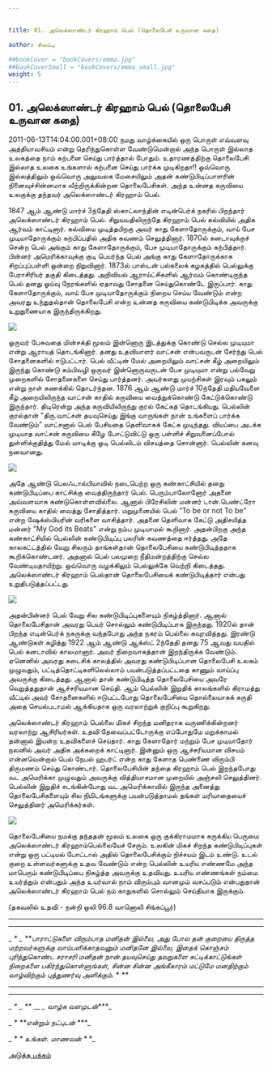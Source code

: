 ```yaml
---


title: 01. அலெக்ஸாண்டர் கிரஹாம் பெல் (தொலைபேசி உருவான கதை)

author: சிலம்பு

##bookCover = "bookCovers/emma.jpg"
##bookCoverSmall = "bookCovers/emma_small.jpg"
weight: 5
---
```


## 01. அலெக்ஸாண்டர் கிரஹாம் பெல் (தொலைபேசி உருவான கதை)

2011-06-13T14:04:00.001+08:00 நமது வாழ்க்கையில் ஒரு பொருள் எவ்வளவு அத்தியாவசியம் என்று தெரிந்துகொள்ள வேண்டுமென்றால் அந்த பொருள் இல்லாத உலகத்தை நாம் கற்பனை செய்து பார்த்தால் போதும். உதாரணத்திற்கு தொலைபேசி இல்லாத உலகை உங்களால் கற்பனை செய்து பார்க்க முடிகிறதா!! ஒவ்வொரு இல்லத்திலும் ஒவ்வொரு அலுவலக மேசையிலும் அதன் கண்டுபிடிப்பாளரின் நினைவுச்சின்னமாக வீற்றிருக்கின்றன தொலைபேசிகள். அந்த உன்னத கருவியை உலகுக்கு தந்தவர் அலெக்ஸாண்டர் கிரஹாம் பெல்.

1847 ஆம் ஆண்டு மார்ச் 3ந்தேதி ஸ்காட்லாந்தின் எடின்பெர்க் நகரில் பிறந்தார் அலெக்ஸாண்டர் கிரஹாம் பெல். சிறுவயதிலிருந்தே கிரஹாம் பெல் கல்வியில் அதிக ஆர்வம் காட்டினார். கல்வியை முடித்தபிறகு அவர் காது கேளாதோருக்கும், வாய் பேச முடியாதோருக்கும் கற்பிப்பதில் அதிக கவணம் செலுத்தினார். 1870ல் கனடாவுக்குச் சென்ற பெல் அங்கும் காது கேளாதோருக்கும், பேச முடியாதோருக்கும் கற்பித்தார். பின்னர் அமெரிக்காவுக்கு குடி பெயர்ந்த பெல் அங்கு காது கேளாதோருக்காக சிறப்புப்பள்ளி ஒன்றை நிறுவினார். 1873ல் பாஸ்டன் பல்கலைக் கழகத்தில் பெல்லுக்கு பேராசிரியர் தகுதி கிடைத்தது. அறிவியல் ஆராய்ட்சிகளில் ஆர்வம் கொண்டிருந்த பெல் தனது ஓய்வு நேரங்களில் ஏதாவது சோதனை செய்துகொண்டே இருப்பார். காது கேளாதோருக்கும், வாய் பேச முடியாதோருக்கும் நிறைய செய்ய வேண்டும் என்ற அவரது உந்துதல்தான் தொலைபேசி என்ற உன்னத கருவியை கண்டுபிடிக்க அவருக்கு உறுதுணையாக இருந்திருக்கிறது.

![](http://3.bp.blogspot.com/-Ze73eiX2d0I/TfWl8D96p5I/AAAAAAAAAhs/3W5zBlCOtqI/s320/cover-image-11.jpg)

ஒருவர் பேசுவதை மின்சக்தி மூலம் இன்னொரு இடத்துக்கு கொண்டு செல்ல முடியுமா என்று ஆராயத் தொடங்கினார். தனது உதவியாளர் வாட்சன் என்பவருடன் சேர்ந்து பெல் சோதனைகளில் ஈடுபட்டார். பெல் வீட்டின் மேல் அறையிலும் வாட்சன் கீழ் அறையிலும் இருந்து கொண்டு கம்பிவழி ஒருவர் இன்னொருவருடன் பேச முடியுமா என்று பல்வேறு முறைகளில் சோதனைகளை செய்து பார்த்தனர். அவர்களது முயற்சிகள் இரவும் பகலும் என்று நாள் கணக்கில் தொடர்ந்தன. 1876 ஆம் ஆண்டு மார்ச் 10ந்தேதி மதியவேளை கீழ் அறையிலிருந்த வாட்சன் காதில் கருவியை வைத்துக்கொண்டு கேட்டுக்கொண்டு இருந்தார். திடிரென்று அந்த கருவியிலிருந்து குரல் கேட்கத் தொடங்கியது. பெல்லின் குரல்தான் “திரு.வாட்சன் தயவுசெய்து இங்கு வாருங்கள் நான் உங்களைப் பார்க்க வேண்டும்” வாட்சனால் பெல் பேசியதை தெளிவாகக் கேட்க முடிந்தது. வியப்பை அடக்க முடியாத வாட்சன் கருவியை கீழே போட்டுவிட்டு ஒரு பள்ளிச் சிறுவனைப்போல் துள்ளிக்குதித்து மேல் மாடிக்கு ஓடி பெல்லிடம் விசயத்தை சொன்னார். பெல்லின் கனவு நனவானது.

![](http://4.bp.blogspot.com/-bMrVNo-87-g/TfWmHbBXcHI/AAAAAAAAAhw/H9eMyCaYvio/s320/sc0609052g.jpg)

அதே ஆண்டு பெலஃடால்பியாவில் நடைபெற்ற ஒரு கண்காட்சியில் தனது கண்டுபிடிப்பை காட்சிக்கு வைத்திருந்தார் பெல். பெரும்பாலோனோர் அதனை அவ்வளவாக கண்டுகொள்ளவில்லை. ஆனால் பிரேசிலின் மன்னர் டான்.பெண்ட்ரோ கருவியை காதில் வைத்து சோதித்தார். மறுமுனையில் பெல் “To be or not To be" என்ற ஷேக்ஸ்பியரின் வரிகளை வாசித்தார். அதனை தெளிவாக கேட்டு அதிசயித்த மன்னர் "My God its Beats" என்று நம்ப முடியாமல் கூறினார். அதன்பிறகு அந்த கண்காட்சியில் பெல்லின் கண்டுபிடிப்பு பலரின் கவணத்தை ஈர்த்தது. அதே காலகட்டத்தில் வேறு சிலரும் தாங்கள்தான் தொலைபேசியை கண்டுபிடித்ததாக கூறிக்கொண்டனர். அதனால் பெல் பலமுறை நீதிமன்றத்திற்கு செல்ல வேண்டியதாயிற்று. ஒவ்வொரு வழக்கிலும் பெல்லுக்கே வெற்றி கிடைத்தது. அலெக்ஸாண்டர் கிரஹாம் பெல்தான் தொலைபேசியைக் கண்டுபிடித்தார் என்பது உறுதிபடுத்தப்பட்டது.

![](http://1.bp.blogspot.com/-nE9xMFeh9ow/TfWmosZgMEI/AAAAAAAAAh4/Ud0pJZKMreY/s320/sc0609052h.jpg)

அதன்பின்னர் பெல் வேறு சில கண்டுபிடிப்புகளையும் நிகழ்த்தினார். ஆனால் தொலைபேசிதான் அவரது பெயர் சொல்லும் கண்டுபிடிப்பாக இருந்தது. 1920ல் தான் பிறந்த எடின்பெர்க் நகருக்கு வந்தபோது அந்த நகரம் பெல்லை கவுரவித்தது. இரண்டு ஆண்டுகள் கழித்து 1922 ஆம் ஆண்டு ஆக்ஸ்ட் 2ந்தேதி தனது 75 ஆவது வயதில் பெல் கனடாவில் காலமானார். அவர் நிறைவாகத்தான் இறந்திருக்க வேண்டும். ஏனெனில் அவரது கடைசிக் காலத்தில் அவரது கண்டுபிடிப்பான தொலைபேசி உலகம் முழுவதும், பட்டித்தொட்டிகளிலெல்லாம் பயன்படுத்தப்பட்டதை காணும் வாய்ப்பு அவருக்கு கிடைத்தது. ஆனால் தான் கண்டுபிடித்த தொலைபேசியை அவரே வெறுத்ததுதான் ஆச்சரியமான செய்தி. ஆம் பெல்லின் இறுதிக் காலங்களில் கிராமத்து வீட்டில் அவர் சோதனைகளில் ஈடுபட்டபோது தொலைபேசியை தொல்லையாகக் கருதி அதை செயல்படாமல் ஆக்கியதாக ஒரு வரலாற்றுக் குறிப்பு கூறுகிறது.

அலெக்ஸாண்டர் கிரஹாம் பெல்லை மிகச் சிறந்த மனிதராக வருணிக்கின்றனர் வரலாற்று ஆசிரியர்கள். உதவி தேவைப்பட்டோருக்கு எப்போதுமே மறுக்காமல் தன்னால் இயன்ற உதவிகளைச் செய்தார். காது கேளாதோர் மற்றும் பேச முடியாதோர் நலனில் அவர் அதிக அக்கறைக் காட்டினார். இன்னும் ஒரு ஆச்சரியமான விசயம் என்னவென்றால் பெல் நேபல் ஹபர்ட் என்ற காது கேளாத பெண்ணை விரும்பி திருமணம் செய்து கொண்டார். தொலைபேசியின் தந்தை கிரஹாம் பெல் இறந்தபோது வட அமெரிக்கா முழுவதும் அவருக்கு வித்தியாசமான முறையில் அஞ்சலி செலுத்தினர். பெல்லின் இறுதிச் சடங்கின்போது வட அமெரிக்காவில் இருந்த அனைத்து தொலைபேசிகளையும் சில நிமிடங்களுக்கு பயன்படுத்தாமல் தங்கள் மரியாதையைச் செலுத்தினர் அமெரிக்கர்கள்.

![](http://1.bp.blogspot.com/-QDfqLimb35c/TfWmYuH56fI/AAAAAAAAAh0/I_UHRo6uTX0/s320/sc0609052k.jpg)

தொலைபேசியை நமக்கு தந்ததன் மூலம் உலகை ஒரு குக்கிராமமாக சுருக்கிய பெருமை அலெக்ஸாண்டர் கிரஹாம்பெல்லையேச் சேரும். உலகின் மிகச் சிறந்த கண்டுபிடிப்புகள் என்று ஒரு பட்டியல் போட்டால் அதில் தொலைபேசிக்கும் நிச்சயம் இடம் உண்டு. உடல் குறை உள்ளவர்களுக்கு உதவ வேண்டும் என்ற பெல்லின் உயரிய எண்ணமே அந்த மாபெரும் கண்டுபிடிப்பை நிகழ்த்த அவருக்கு உதவியது. உயரிய எண்ணங்கள் நம்மை உயர்த்தும் என்பதும் அந்த உயர்வால் நாம் விரும்பும் வானமும் வசப்படும் என்பதுதான் அலெக்ஸாண்டர் கிரஹாம் பெல் நம் காதுகளில் சொல்லும் செய்தியாக இருக்கும்.

(தகவலில் உதவி - நன்றி ஒலி 96.8 வானொலி சிங்கப்பூர்)

* * *

* * *

_ _* _ **பாராட்டுகளை விரும்பாத மனிதன் இல்லை, அது போல தன் குறையை திருத்த மற்றவர்களுக்கு வாய்பளிக்காதவனும் மனிதனே இல்லை, இதைக் கொஞ்சம் புரிந்துகொண்ட சராசரி மனிதன் நான்.தயவுசெய்து தவறுகளை சுட்டிக்காட்டுங்கள் நிறைகளை பகிர்ந்துகொள்ளுங்கள், சின்ன சின்ன அங்கீகாரம் மட்டுமே மனதிற்கும் வாழ்விற்கும் புத்துணர்வு அளிக்கும்._ * _**_

* * *

* * *

_ _* _ **_ __ *_ வாழ்க வளமுடன்****_

_ _* **என்றும் நட்புடன்_ ***_

_ _* *_ _உங்கள். மாணவன்_ _*_ *_

[அடுத்த பக்கம்](varalatru_nayagarkal_6)